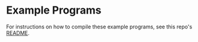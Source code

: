 # Example Programs
For instructions on how to compile these example programs, see this repo's [README](../../README.md/#usage).
